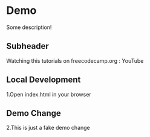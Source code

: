 # Demo

Some description!

## Subheader

Watching this tutorials on freecodecamp.org : YouTube

## Local Development

1.Open index.html in your browser

## Demo Change

2.This is just a fake demo change
